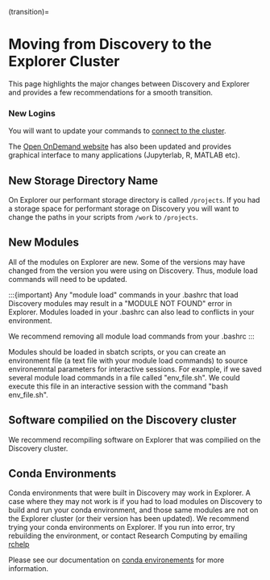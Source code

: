 (transition)=
# Moving from Discovery to the Explorer Cluster

This page highlights the major changes between Discovery and Explorer and provides a few recommendations for a smooth transition.

### New Logins

You will want to update your commands to [connect to the cluster](https://rc-docs.northeastern.edu/en/explorer-main/connectingtocluster/index.html).

The [Open OnDemand website](ood.explorer.northeastern.edu) has also been updated and provides graphical interface to many applications (Jupyterlab, R, MATLAB etc).


## New Storage Directory Name

On Explorer our performant storage directory is called `/projects`. If you had a storage space for performant storage on Discovery you will want to change the paths in your scripts from `/work` to `/projects`.

## New Modules

All of the modules on Explorer are new. Some of the versions may have changed from the version you were using on Discovery. Thus, module load commands will need to be updated.

:::{important}
Any "module load" commands in your .bashrc that load Discovery modules may result in a "MODULE NOT FOUND" error in Explorer. Modules loaded in your .bashrc can also lead to conflicts in your environment.

We recommend removing all module load commands from your .bashrc
:::

Modules should be loaded in sbatch scripts, or you can create an environment file (a text file with your module load commands) to source environemntal parameters for interactive sessions. For example, if we saved several module load commands in a file called "env_file.sh". We could execute this file in an interactive session with the command "bash env_file.sh".

## Software compilied on the Discovery cluster

We recommend recompiling software on Explorer that was compilied on the Discovery cluster.

## Conda Environments

Conda environments that were built in Discovery may work in Explorer. A case where they may not work is if you had to load modules on Discovery to build and run your conda environment, and those same modules are not on the Explorer cluster (or their version has been updated). We recommend trying your conda environments on Explorer. If you run into error, try rebuilding the environment, or contact Research Computing by emailing [rchelp](rchelp@northeastern.edu)

Please see our documentation on [conda environements](https://rc-docs.northeastern.edu/en/explorer-main/software/packagemanagers/conda.html#conda) for more information.
